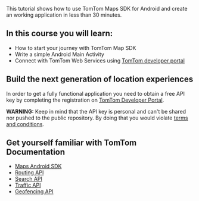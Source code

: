 This tutorial shows how to use TomTom Maps SDK for Android and create an working application in less than 30 minutes.

## In this course you will learn:

* How to start your journey with TomTom Map SDK
* Write a simple Android Main Activity
* Connect with TomTom Web Services using [TomTom developer portal](http://developer.tomtom.com)

## Build the next generation of location experiences

In order to get a fully functional application you need to obtain a free API key
by completing the registration on [TomTom Developer Portal](
https://developer.tomtom.com/user/register).

**WARNING:** Keep in mind that the API key is personal and can't be shared nor pushed to the public repository. By doing that you would violate [terms and conditions](
https://developer.tomtom.com/terms-and-conditions).

## Get yourself familiar with TomTom Documentation

- [Maps Android SDK](https://developer.tomtom.com/maps-android-sdk/map-examples)
- [Routing API](https://developer.tomtom.com/routing-api/routing-api-documentation)
- [Search API](https://developer.tomtom.com/search-api/search-api-documentation)
- [Traffic API](https://developer.tomtom.com/traffic-api/traffic-api-documentation)
- [Geofencing API](https://developer.tomtom.com/geofencing-api-public-preview/geofencing-documentation)

